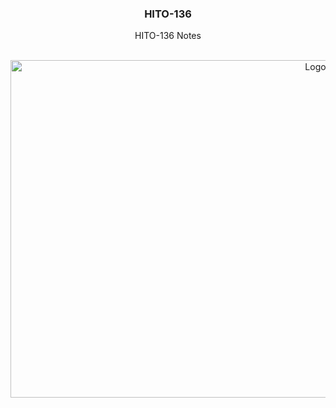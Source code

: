 <h3 align="center">HITO-136</h3>

<p align="center">HITO-136 Notes</p>

<br />
<div align="center">
  <a href="https://github.com/km322/HITO-136">
    <img src="https://assets.editorial.aetnd.com/uploads/2009/11/slavery-in-america-gettyimages-464757479.jpg" alt="Logo" width="960" height="540">
  </a>

